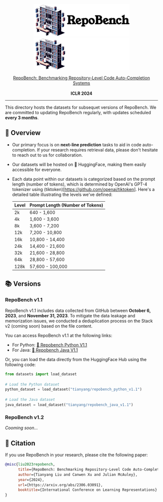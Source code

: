 <p align="center">
  <a href="https://github.com/Leolty/repobench#gh-light-mode-only">
    <img src="../assets/repobench_dark.png" width="318px" alt="repobench logo" />
  </a>
  <a href="https://github.com/Leolty/repobench#gh-dark-mode-only">
    <img src="../assets/repobench_light.png" width="318px" alt="repobench logo" />
  </a>

<p align="center">
  <a href="https://arxiv.org/abs/2306.03091">
    RepoBench: Benchmarking Repository-Level Code Auto-Completion Systems
  </a>
  <br></br>
  <a>
    <b>ICLR 2024</b>
  </a>
</p>

<hr>

This directory hosts the datasets for subsequet versions of RepoBench. We are committed to updating RepoBench regularly, with updates scheduled **every 3 months**.

## 🌇 Overview

- Our primary focus is on **next-line prediction** tasks to aid in code auto-completion. If your research requires retrieval data, please don't hesitate to reach out to us for collaboration.
- Our datasets will be hosted on 🤗 HuggingFace, making them easily accessible for everyone.
- Each data point within our datasets is categorized based on the prompt length (number of tokens), which is determined by OpenAI's GPT-4 tokenizer using (tiktoken)[https://github.com/openai/tiktoken]. Here's a detailed table illustrating the levels we've defined:

  | Level | Prompt Length (Number of Tokens) |
  |-------|------------------------|
  | 2k    | 640 - 1,600            |
  | 4k    | 1,600 - 3,600          |
  | 8k    | 3,600 - 7,200          |
  | 12k   | 7,200 - 10,800         |
  | 16k   | 10,800 - 14,400        |
  | 24k   | 14,400 - 21,600        |
  | 32k   | 21,600 - 28,800        |
  | 64k   | 28,800 - 57,600        |
  | 128k  | 57,600 - 100,000       |

## 📚 Versions

### RepoBench v1.1

RepoBench v1.1 includes data collected from GitHub between **October 6, 2023**, and **November 31, 2023**. To mitigate the data leakage and memorization issues, we conducted a deduplication process on the Stack v2 (coming soon) based on the file content.

You can access RepoBench v1.1 at the following links:
- For Python: [🤗 Repobench Python V1.1](https://huggingface.co/datasets/tianyang/repobench_python_v1.1)
- For Java: [🤗 Repobench Java V1.1](https://huggingface.co/datasets/tianyang/repobench_java_v1.1)

Or, you can load the data directly from the HuggingFace Hub using the following code:

```python
from datasets import load_dataset

# Load the Python dataset
python_dataset = load_dataset("tianyang/repobench_python_v1.1")

# Load the Java dataset
java_dataset = load_dataset("tianyang/repobench_java_v1.1")
```

### RepoBench v1.2

*Cooming soon...*

## 📝 Citation

If you use RepoBench in your research, please cite the following paper:

```bibtex
@misc{liu2023repobench,
      title={RepoBench: Benchmarking Repository-Level Code Auto-Completion Systems}, 
      author={Tianyang Liu and Canwen Xu and Julian McAuley},
      year={2024},
      url={https://arxiv.org/abs/2306.03091},
      booktitle={International Conference on Learning Representations}
}
```